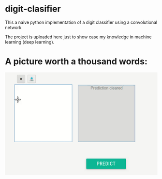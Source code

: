 # digit-clasifier
This a naive python implementation of a digit classifier using a convolutional network

The project is uploaded here just to show case my knowledge in machine learning (deep learning).

# A picture worth a thousand words:
![](preview.gif)

